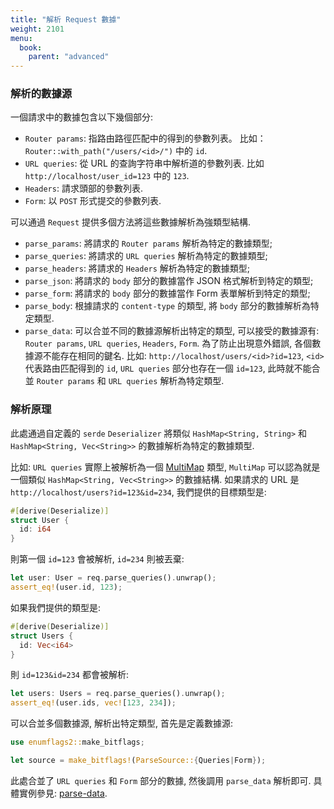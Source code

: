 ```yaml
---
title: "解析 Request 數據"
weight: 2101
menu:
  book:
    parent: "advanced"
---
```


### 解析的數據源

一個請求中的數據包含以下幾個部分:

* ```Router params```: 指路由路徑匹配中的得到的參數列表。 比如： ```Router::with_path("/users/<id>/")``` 中的 ```id```.
* ```URL queries```: 從 URL 的查詢字符串中解析道的參數列表. 比如 ```http://localhost/user_id=123``` 中的 ```123```.
* ```Headers```: 請求頭部的參數列表.
* ```Form```: 以 ```POST``` 形式提交的參數列表.

可以通過 ```Request``` 提供多個方法將這些數據解析為強類型結構.

* ```parse_params```: 將請求的 ```Router params``` 解析為特定的數據類型;
* ```parse_queries```: 將請求的 ```URL queries``` 解析為特定的數據類型;
* ```parse_headers```: 將請求的 ```Headers``` 解析為特定的數據類型;
* ```parse_json```: 將請求的 ```body``` 部分的數據當作 JSON 格式解析到特定的類型;
* ```parse_form```: 將請求的 ```body``` 部分的數據當作 Form 表單解析到特定的類型;
* ```parse_body```: 根據請求的 ```content-type``` 的類型, 將 ```body``` 部分的數據解析為特定類型. 
* ```parse_data```: 可以合並不同的數據源解析出特定的類型, 可以接受的數據源有: ```Router params```, ```URL queries```, ```Headers```, ```Form```. 為了防止出現意外錯誤, 各個數據源不能存在相同的鍵名. 比如: ```http://localhost/users/<id>?id=123```, ```<id>``` 代表路由匹配得到的 ```id```,  ```URL queries``` 部分也存在一個 ```id=123```, 此時就不能合並 ```Router params``` 和 ```URL queries``` 解析為特定類型.

### 解析原理

此處通過自定義的 ```serde``` ```Deserializer``` 將類似 ```HashMap<String, String>``` 和 ```HashMap<String, Vec<String>>``` 的數據解析為特定的數據類型.

比如: ```URL queries``` 實際上被解析為一個 [MultiMap](https://docs.rs/multimap/latest/multimap/struct.MultiMap.html) 類型, ```MultiMap``` 可以認為就是一個類似 ```HashMap<String, Vec<String>>``` 的數據結構. 如果請求的 URL 是 ```http://localhost/users?id=123&id=234```, 我們提供的目標類型是:

```rust
#[derive(Deserialize)]
struct User {
  id: i64
}
```

則第一個 ```id=123``` 會被解析, ```id=234``` 則被丟棄:

```rust
let user: User = req.parse_queries().unwrap();
assert_eq!(user.id, 123);
```

如果我們提供的類型是:

```rust
#[derive(Deserialize)]
struct Users {
  id: Vec<i64>
}
```

則 ```id=123&id=234``` 都會被解析:

```rust
let users: Users = req.parse_queries().unwrap();
assert_eq!(user.ids, vec![123, 234]);
```

可以合並多個數據源, 解析出特定類型, 首先是定義數據源:

```rust
use enumflags2::make_bitflags;

let source = make_bitflags!(ParseSource::{Queries|Form});
```

此處合並了 ```URL queries``` 和 ```Form``` 部分的數據, 然後調用 ```parse_data``` 解析即可. 具體實例參見: [parse-data](https://github.com/salvo-rs/salvo/blob/main/examples/parse-data/src/main.rs).